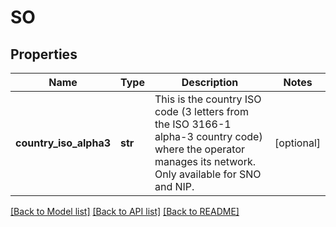 # SO

## Properties
Name | Type | Description | Notes
------------ | ------------- | ------------- | -------------
**country_iso_alpha3** | **str** | This is the country ISO code (3 letters from the ISO 3166-1 alpha-3 country code) where the operator manages its network. Only available for SNO and NIP. | [optional] 

[[Back to Model list]](../README.md#documentation-for-models) [[Back to API list]](../README.md#documentation-for-api-endpoints) [[Back to README]](../README.md)

